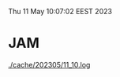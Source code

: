 Thu 11 May 10:07:02 EEST 2023
# JAM
<a href='./cache/202305/11_10.log'>./cache/202305/11_10.log</a>
